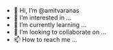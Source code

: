 - 👋 Hi, I’m @amitvaranas
- 👀 I’m interested in ...
- 🌱 I’m currently learning ...
- 💞️ I’m looking to collaborate on ...
- 📫 How to reach me ...

<!---
amitvaranas/amitvaranas is a ✨ special ✨ repository because its `README.md` (this file) appears on your GitHub profile.
You can click the Preview link to take a look at your changes.
--->
